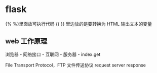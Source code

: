 # flask
{% %}里面放可执行代码
{{ }} 里边放的是要转换为 HTML 输出文本的变量

## web 工作原理
浏览器 - 网络接口 - 互联网 - 服务器 - index.get  

File Transport Protocol，FTP 文件传送协议
request server response
